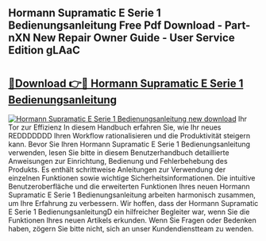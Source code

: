 ## Hormann Supramatic E Serie 1 Bedienungsanleitung Free Pdf Download - Part-nXN New Repair Owner Guide - User Service Edition gLAaC

# <h2><a href="http://df32d3.blite.top/?on=Hormann+Supramatic+E+Serie+1+Bedienungsanleitung">🔗Download 👉🔴 Hormann Supramatic E Serie 1 Bedienungsanleitung</a></h2>

[![Hormann Supramatic E Serie 1 Bedienungsanleitung new download](https://i.imgur.com/lujVjoI.png)](http://df32d3.blite.top/?on=Hormann+Supramatic+E+Serie+1+Bedienungsanleitung)
Ihr Tor zur Effizienz In diesem Handbuch erfahren Sie, wie Ihr neues REDDDDDDD Ihren Workflow rationalisieren und die Produktivität steigern kann. Bevor Sie Ihren Hormann Supramatic E Serie 1 Bedienungsanleitung verwenden, lesen Sie bitte in diesem Benutzerhandbuch detaillierte Anweisungen zur Einrichtung, Bedienung und Fehlerbehebung des Produkts. Es enthält schrittweise Anleitungen zur Verwendung der einzelnen Funktionen sowie wichtige Sicherheitsinformationen. Die intuitive Benutzeroberfläche und die erweiterten Funktionen Ihres neuen Hormann Supramatic E Serie 1 Bedienungsanleitung arbeiten harmonisch zusammen, um Ihre Erfahrung zu verbessern. Wir hoffen, dass der Hormann Supramatic E Serie 1 BedienungsanleitungD ein hilfreicher Begleiter war, wenn Sie die Funktionen Ihres neuen Artikels erkunden. Wenn Sie Fragen oder Bedenken haben, zögern Sie bitte nicht, sich an unser Kundendienstteam zu wenden.
